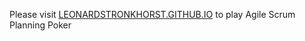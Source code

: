 Please visit [LEONARDSTRONKHORST.GITHUB.IO](https://LEONARDSTRONKHORST.GITHUB.IO) to play Agile Scrum Planning Poker
